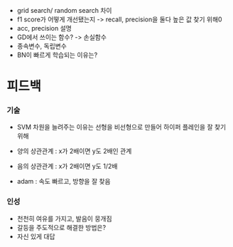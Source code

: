 - grid search/ random search 차이
- f1 score가 어떻게 개선됐는지 -> recall, precision을 둘다 높은 값 찾기 위해0
- acc, precision 설명
- GD에서 쓰이는 함수? -> 손실함수
- 종속변수, 독립변수
- BN이 빠르게 학습되는 이유는?

# 피드백
### 기술
- SVM 차원을 늘려주는 이유는 선형을 비선형으로 만들어 하이퍼 플레인을 잘 찾기 위해
- 양의 상관관계 : x가 2배이면 y도 2배인 관계
- 음의 상관관계 : x가 2배이면 y도 1/2배

- adam : 속도 빠르고, 방향을 잘 찾음 


### 인성
- 천천히 여유를 가지고, 발음이 뭉개짐
- 갈등을 주도적으로 해결한 방법은?
- 자신 있게 대답
